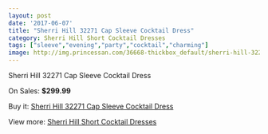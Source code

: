 ```yaml
---
layout: post
date: '2017-06-07'
title: "Sherri Hill 32271 Cap Sleeve Cocktail Dress"
category: Sherri Hill Short Cocktail Dresses
tags: ["sleeve","evening","party","cocktail","charming"]
image: http://img.princessan.com/36668-thickbox_default/sherri-hill-32271-cap-sleeve-cocktail-dress.jpg
---
```

Sherri Hill 32271 Cap Sleeve Cocktail Dress

On Sales: **$299.99**
<a href="https://www.princessan.com/en/17145-sherri-hill-32271-cap-sleeve-cocktail-dress.html"><amp-img layout="responsive" width="600" height="600" src="//img.princessan.com/36668-thickbox_default/sherri-hill-32271-cap-sleeve-cocktail-dress.jpg" alt="Sherri Hill 32271 Cap Sleeve Cocktail Dress 0" /></a>
<a href="https://www.princessan.com/en/17145-sherri-hill-32271-cap-sleeve-cocktail-dress.html"><amp-img layout="responsive" width="600" height="600" src="//img.princessan.com/36672-thickbox_default/sherri-hill-32271-cap-sleeve-cocktail-dress.jpg" alt="Sherri Hill 32271 Cap Sleeve Cocktail Dress 1" /></a>
<a href="https://www.princessan.com/en/17145-sherri-hill-32271-cap-sleeve-cocktail-dress.html"><amp-img layout="responsive" width="600" height="600" src="//img.princessan.com/36671-thickbox_default/sherri-hill-32271-cap-sleeve-cocktail-dress.jpg" alt="Sherri Hill 32271 Cap Sleeve Cocktail Dress 2" /></a>
<a href="https://www.princessan.com/en/17145-sherri-hill-32271-cap-sleeve-cocktail-dress.html"><amp-img layout="responsive" width="600" height="600" src="//img.princessan.com/36670-thickbox_default/sherri-hill-32271-cap-sleeve-cocktail-dress.jpg" alt="Sherri Hill 32271 Cap Sleeve Cocktail Dress 3" /></a>
<a href="https://www.princessan.com/en/17145-sherri-hill-32271-cap-sleeve-cocktail-dress.html"><amp-img layout="responsive" width="600" height="600" src="//img.princessan.com/36669-thickbox_default/sherri-hill-32271-cap-sleeve-cocktail-dress.jpg" alt="Sherri Hill 32271 Cap Sleeve Cocktail Dress 4" /></a>

Buy it: [Sherri Hill 32271 Cap Sleeve Cocktail Dress](https://www.princessan.com/en/17145-sherri-hill-32271-cap-sleeve-cocktail-dress.html "Sherri Hill 32271 Cap Sleeve Cocktail Dress")

View more: [Sherri Hill Short Cocktail Dresses](https://www.princessan.com/en/144- "Sherri Hill Short Cocktail Dresses")